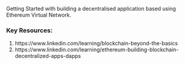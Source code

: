 Getting Started with building a decentralised application based using Ethereum Virtual Network. 






### Key Resources:
<ol>
<li>https://www.linkedin.com/learning/blockchain-beyond-the-basics </li>
<li>https://www.linkedin.com/learning/ethereum-building-blockchain-decentralized-apps-dapps</li>
</ol>








